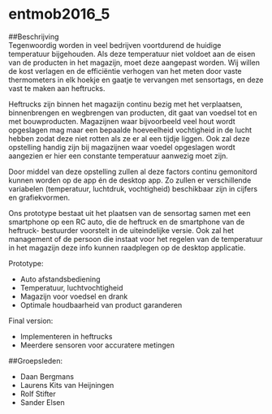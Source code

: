 # entmob2016_5
##Beschrijving  
Tegenwoordig worden in veel bedrijven voortdurend de huidige temperatuur bijgehouden. Als deze temperatuur niet
voldoet aan de eisen van de producten in het magazijn, moet deze aangepast worden. Wij willen de kost verlagen en de
efficiëntie verhogen van het meten door vaste thermometers in elk hoekje en gaatje te vervangen met sensortags, en
deze vast te maken aan heftrucks.

Heftrucks zijn binnen het magazijn continu bezig met het verplaatsen, binnenbrengen en wegbrengen van producten, dit gaat van voedsel
tot en met bouwproducten. Magazijnen waar bijvoorbeeld veel hout wordt opgeslagen mag maar een bepaalde hoeveelheid vochtigheid in de lucht
hebben zodat deze niet rotten als ze er al een tijdje liggen. Ook zal deze opstelling handig zijn bij magazijnen waar voedel opgeslagen
wordt aangezien er hier een constante temperatuur aanwezig moet zijn.

Door middel van deze opstelling zullen al deze factors continu gemonitord kunnen worden op de app én de desktop app. Zo zullen er verschillende
variabelen (temperatuur, luchtdruk, vochtigheid) beschikbaar zijn in cijfers en grafiekvormen.

Ons prototype bestaat uit het plaatsen van de sensortag samen met een smartphone op een RC auto, die de heftruck en de smartphone van de heftruck-
bestuurder voorstelt in de uiteindelijke versie. Ook zal het management of de persoon die instaat voor het regelen van de temperatuur
in het magazijn deze info kunnen raadplegen op de desktop applicatie.

Prototype:
  - Auto afstandsbediening
  - Temperatuur, luchtvochtigheid
  - Magazijn voor voedsel en drank
  - Optimale houdbaarheid van product garanderen

Final version:
  - Implementeren in heftrucks
  - Meerdere sensoren voor accuratere metingen

##Groepsleden:
 - Daan Bergmans
 - Laurens Kits van Heijningen
 - Rolf Stifter
 - Sander Elsen

